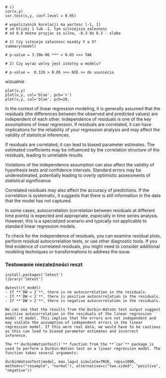 
```
# c) 
cor(x,y)
cor.test(x,y, conf.level = 0.95)

# wspolczynnik korelacji ma wartosc [-1, 1]
# im blizej 1 lub -1, tym silniejsza zaleznosc
# od 0.8 można przyjac za silna, -0.3 do 0.3 - slaba
```

```
# 1) Czy istnieje zaleznosc miedzy Y a X?
summary(model)

# p-value = 3.39e-06 *** < 0.05 >>> TAK
```

```
# 2) Czy wyraz wolny jest istotny w modelu?

# p-value =  0.126 > 0.05 >>> NIE >> do usuniecia
```

wizualnie

```
plot(x,y)
plot(x,y, col='blue', pch='+')
plot(x,y, col='blue', pch=20, 
```


In the context of linear regression modeling, it is generally assumed that the residuals (the differences between the observed and predicted values) are independent of each other. Independence of residuals is one of the key assumptions of linear regression. If residuals are correlated, it can have implications for the reliability of your regression analysis and may affect the validity of statistical inferences.

 If residuals are correlated, it can lead to biased parameter estimates. The estimated coefficients may be influenced by the correlation structure of the residuals, leading to unreliable results.

Violations of the independence assumption can also affect the validity of hypothesis tests and confidence intervals. Standard errors may be underestimated, potentially leading to overly optimistic assessments of statistical significance.
    
Correlated residuals may also affect the accuracy of predictions. If the correlation is systematic, it suggests that there is still information in the data that the model has not captured.
    
In some cases, autocorrelation (correlation between residuals at different time points) is expected and appropriate, especially in time series analysis. However, this is a specialized scenario and typically not applicable to standard linear regression models.

To check for the independence of residuals, you can examine residual plots, perform residual autocorrelation tests, or use other diagnostic tools. If you find evidence of correlated residuals, you might need to consider additional modeling techniques or transformations to address the issue.

### Testowanie niezależności reszt

```
install.packages('lmtest') 
library('lmtest')

dwtest(rt_model)
- If **`DW = 2`**, there is no autocorrelation in the residuals.
- If **`DW < 2`**, there is positive autocorrelation in the residuals.
- If **`DW > 2`**, there is negative autocorrelation in the residuals.

We can see that the results from the Durbin-Watson test output suggest positive autocorrelation in the residuals of the linear regression model rt_model. This implies that the errors are not independent and may violate the assumption of independent errors in the linear regression model. If this were real data, we would have to be cautious as this can lead to biased parameter estimates and incorrect inference.

The **`durbinWatsonTest()`** function from the **`car`** package is used to perform a Durbin-Watson test on a linear regression model. The function takes several arguments:

durbinWatsonTest(model, max.lag=1 simulate=TRUE, reps=1000, method=c("resample", "normal"), alternative=c("two.sided", "positive", "negative"))
```